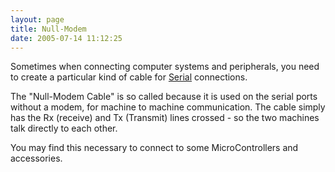 ```yaml
---
layout: page
title: Null-Modem
date: 2005-07-14 11:12:25
---
```

<p>Sometimes when connecting computer systems and peripherals, you need to create a particular kind of cable for <a href="/wiki/serial_data_stream.html" title="Serial Data Stream">Serial</a> connections.
</p>
<p>The "Null-Modem Cable" is so called because it is used on the serial ports without a modem, for machine to machine communication. The cable simply has the Rx (receive) and Tx (Transmit) lines crossed - so the two machines talk directly to each other.
</p>
<p>You may find this necessary to connect to some MicroControllers and accessories.
</p>
